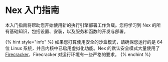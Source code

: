 # Nex 入门指南
本入门指南将帮助您开始使用新的执行引擎部署工作负载。您将学习到 Nex 的所有基础知识，包括设置、安装，以及服务和函数的开发与部署。


{% hint style="info" %}
如果您打算使用安全的沙盒模式，请确保您运行的是 64 位 Linux 系统，并且内核中已启用虚拟化功能。Nex 的默认安全模式大量使用了 [Firecracker](https://firecracker-microvm.github.io/)，Firecracker 对运行环境有一些严格的要求。
{% endhint %}

